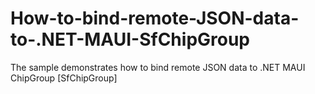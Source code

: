 # How-to-bind-remote-JSON-data-to-.NET-MAUI-SfChipGroup
The sample demonstrates how to bind remote JSON data to .NET MAUI ChipGroup [SfChipGroup]
